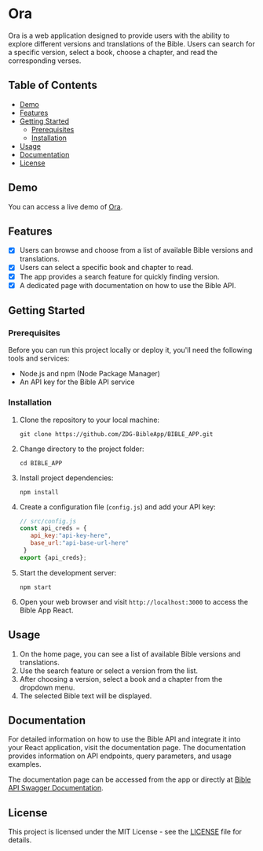 # Ora
Ora is a web application designed to provide users with the ability to explore different versions and translations of the Bible. Users can search for a specific version, select a book, choose a chapter, and read the corresponding verses.

## Table of Contents
- [Demo](#demo)
- [Features](#features)
- [Getting Started](#getting-started)
  - [Prerequisites](#prerequisites)
  - [Installation](#installation)
- [Usage](#usage)
- [Documentation](#documentation)
- [License](#license)

## Demo

You can access a live demo of [Ora](https://ora-ivory.vercel.app/).

## Features

- [x] Users can browse and choose from a list of available Bible versions and translations.
- [x] Users can select a specific book and chapter to read.
- [x] The app provides a search feature for quickly finding version.
- [x] A dedicated page with documentation on how to use the Bible API.

## Getting Started

### Prerequisites

Before you can run this project locally or deploy it, you'll need the following tools and services:

- Node.js and npm (Node Package Manager)
- An API key for the Bible API service

### Installation

1. Clone the repository to your local machine:
   ```
   git clone https://github.com/ZDG-BibleApp/BIBLE_APP.git
   ```

2. Change directory to the project folder:
   ```
   cd BIBLE_APP
   ```

3. Install project dependencies:
   ```
   npm install
   ```

4. Create a configuration file (`config.js`) and add your API key:
   ```javascript
   // src/config.js
   const api_creds = {
      api_key:"api-key-here",
      base_url:"api-base-url-here"
    }
   export {api_creds};
   ```

5. Start the development server:
   ```
   npm start
   ```

6. Open your web browser and visit `http://localhost:3000` to access the Bible App React.

## Usage

1. On the home page, you can see a list of available Bible versions and translations.
2. Use the search feature or select a version from the list.
3. After choosing a version, select a book and a chapter from the dropdown menu.
4. The selected Bible text will be displayed.

## Documentation

For detailed information on how to use the Bible API and integrate it into your React application, visit the documentation page. The documentation provides information on API endpoints, query parameters, and usage examples.

The documentation page can be accessed from the app or directly at [Bible API Swagger Documentation](https://bibleapi20231004120329.azurewebsites.net/index.html).

## License

This project is licensed under the MIT License - see the [LICENSE](https://opensource.org/license/mit/) file for details.
